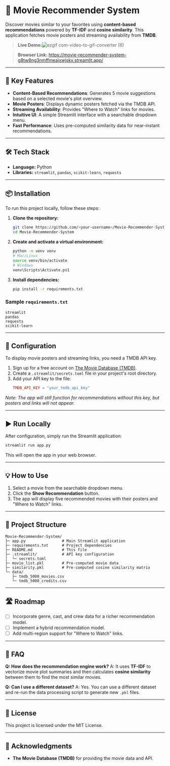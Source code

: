 # 🍿 Movie Recommender System

Discover movies similar to your favorites using **content-based recommendations** powered by **TF-IDF** and **cosine similarity**. This application fetches movie posters and streaming availability from **TMDB**.

> **Live Demo:**![ezgif com-video-to-gif-converter (6)](https://github.com/user-attachments/assets/3997589c-43a4-4b36-82ba-819ae0ea1654)


> **Browser Link:** https://movie-recommender-system-g8tw8ng3nmffmeajxwjskv.streamlit.app/

-----

## 🚀 Key Features

  * **Content-Based Recommendations**: Generates 5 movie suggestions based on a selected movie's plot overview.
  * **Movie Posters**: Displays dynamic posters fetched via the TMDB API.
  * **Streaming Availability**: Provides "Where to Watch" links for movies.
  * **Intuitive UI**: A simple Streamlit interface with a searchable dropdown menu.
  * **Fast Performance**: Uses pre-computed similarity data for near-instant recommendations.

-----

## 🛠️ Tech Stack

  * **Language:** Python
  * **Libraries:** `streamlit`, `pandas`, `scikit-learn`, `requests`

-----

## 📦 Installation

To run this project locally, follow these steps:

1.  **Clone the repository:**
    ```bash
    git clone https://github.com/<your-username>/Movie-Recommender-System.git
    cd Movie-Recommender-System
    ```
2.  **Create and activate a virtual environment:**
    ```bash
    python -m venv venv
    # Mac/Linux
    source venv/bin/activate
    # Windows
    venv\Scripts\Activate.ps1
    ```
3.  **Install dependencies:**
    ```bash
    pip install -r requirements.txt
    ```

### Sample `requirements.txt`

```
streamlit
pandas
requests
scikit-learn
```

-----

## 🔑 Configuration

To display movie posters and streaming links, you need a TMDB API key.

1.  Sign up for a free account on [The Movie Database (TMDB)](https://www.themoviedb.org/).
2.  Create a `.streamlit/secrets.toml` file in your project's root directory.
3.  Add your API key to the file:
    ```toml
    TMDB_API_KEY = "your_tmdb_api_key"
    ```

*Note: The app will still function for recommendations without this key, but posters and links will not appear.*

-----

## ▶ Run Locally

After configuration, simply run the Streamlit application:

```bash
streamlit run app.py
```

This will open the app in your web browser.

-----

## 💡 How to Use

1.  Select a movie from the searchable dropdown menu.
2.  Click the **Show Recommendation** button.
3.  The app will display five recommended movies with their posters and "Where to Watch" links.

-----

## 📂 Project Structure

```
Movie-Recommender-System/
├─ app.py                # Main Streamlit application
├─ requirements.txt      # Project dependencies
├─ README.md             # This file
├─ .streamlit/           # API key configuration
│  └─ secrets.toml
├─ movie_list.pkl        # Pre-computed movie data
├─ similarity.pkl        # Pre-computed cosine similarity matrix
└─ data/
   ├─ tmdb_5000_movies.csv
   └─ tmdb_5000_credits.csv
```

-----

## 🛣️ Roadmap

  * [ ] Incorporate genre, cast, and crew data for a richer recommendation model.
  * [ ] Implement a hybrid recommendation model.
  * [ ] Add multi-region support for "Where to Watch" links.

-----

## 🙋 FAQ

**Q: How does the recommendation engine work?**
A: It uses **TF-IDF** to vectorize movie plot summaries and then calculates **cosine similarity** between them to find the most similar movies.

**Q: Can I use a different dataset?**
A: Yes. You can use a different dataset and re-run the data processing script to generate new `.pkl` files.

-----

## 📄 License

This project is licensed under the MIT License.

-----

## 🙏 Acknowledgments

  * **The Movie Database (TMDB)** for providing the movie data and API.
